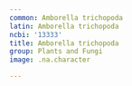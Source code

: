```yaml
---
common: Amborella trichopoda
latin: Amborella trichopoda
ncbi: '13333'
title: Amborella trichopoda
group: Plants and Fungi
image: .na.character

---
```

